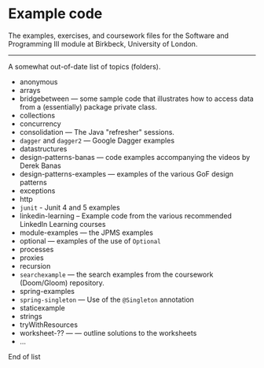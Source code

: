 # Example code

The examples, exercises, and coursework files for the Software and Programming III module at Birkbeck, University of
London.

------

A somewhat out-of-date list of topics (folders).

+ anonymous
+ arrays
+ bridgebetween — some sample code that illustrates how to access data from a (essentially) package private class.
+ collections
+ concurrency
+ consolidation — The Java "refresher" sessions.
+ `dagger` and `dagger2` — Google Dagger examples
+ datastructures
+ design-patterns-banas — code examples accompanying the videos by Derek Banas
+ design-patterns-examples — examples of the various GoF design patterns
+ exceptions
+ http
+ `junit` - Junit 4 and 5 examples
+ linkedin-learning – Example code from the various recommended LinkedIn Learning courses
+ module-examples — the JPMS examples
+ optional — examples of the use of `Optional`
+ processes
+ proxies
+ recursion
+ `searchexample` — the search examples from the coursework (Doom/Gloom) repository.
+ spring-examples
+ `spring-singleton` — Use of the `@Singleton` annotation
+ staticexample
+ strings
+ tryWithResources
+ worksheet-?? — — outline solutions to the worksheets
+ ...

End of list
